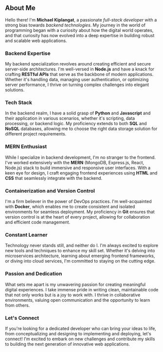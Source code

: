 ## About Me

Hello there! I'm **Michael Kiplangat**, a passionate *full-stack developer* with a strong bias towards *backend technologies*. My journey in the world of programming began with a curiosity about how the digital world operates, and that curiosity has now evolved into a deep expertise in building robust and scalable web applications.

### Backend Expertise

My backend specialization revolves around creating efficient and secure server-side architectures. I'm well-versed in **Node.js** and have a knack for crafting **RESTful APIs** that serve as the backbone of modern applications. Whether it's handling data, managing user authentication, or optimizing server performance, I thrive on turning complex challenges into elegant solutions.

### Tech Stack

In the backend realm, I have a solid grasp of **Python** and **Javascript** and their application in various scenarios, whether it's scripting, data processing, or backend logic. My proficiency extends to both **SQL** and **NoSQL** databases, allowing me to choose the right data storage solution for different project requirements.

### MERN Enthusiast

While I specialize in backend development, I'm no stranger to the frontend. I've worked extensively with the **MERN** (MongoDB, Express.js, React, Node.js) stack to build immersive and responsive user interfaces. With a keen eye for design, I craft engaging frontend experiences using **HTML** and **CSS** that seamlessly integrate with the backend.

### Containerization and Version Control

I'm a firm believer in the power of DevOps practices. I'm well-acquainted with **Docker**, which enables me to create consistent and isolated environments for seamless deployment. My proficiency in **Git** ensures that version control is at the heart of every project, allowing for collaboration and efficient code management.

### Constant Learner

Technology never stands still, and neither do I. I'm always excited to explore new tools and techniques to enhance my skill set. Whether it's delving into microservices architecture, learning about emerging frontend frameworks, or diving into cloud services, I'm committed to staying on the cutting edge.

### Passion and Dedication

What sets me apart is my unwavering passion for creating meaningful digital experiences. I take immense pride in writing clean, maintainable code that not only works but is a joy to work with. I thrive in collaborative environments, valuing open communication and the opportunity to learn from others.

### Let's Connect

If you're looking for a dedicated developer who can bring your ideas to life, from conceptualizing and designing to implementing and deploying, let's connect! I'm excited to embark on new challenges and contribute my skills to building the next generation of innovative web applications.
